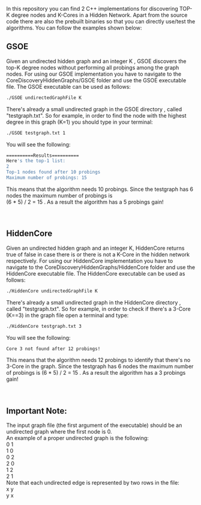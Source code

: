 In this repository you can find 2 C++ implementations for discovering TOP-K degree nodes and K-Cores in a Hidden Network.
Apart from the source code there are also the prebuilt binaries so that you can directly use/test the algorithms.
You can follow the examples shown below:  
## GSOE  
Given an undirected hidden graph and an integer K , GSOE discovers the top-K degree nodes without performing all probings among the graph nodes.
For using our GSOE implementation you have to navigate to the CoreDiscoveryHiddenGraphs/GSOE folder and use the GSOE executable file. The GSOE executable can be used as follows:  
```bash
./GSOE undirectedGraphFile K
```  
There's already a small undirected graph in the GSOE directory , called "testgraph.txt". So for example, in order to find the node with the highest degree in this graph (K=1) you should type in your terminal:  
```bash
./GSOE testgraph.txt 1
```  
You will see the following:  
```bash
==========Results==========
Here's the top-1 list:
2
Top-1 nodes found after 10 probings
Maximum number of probings: 15
```  
This means that the algorithm needs 10 probings. Since the testgraph has 6 nodes the maximum number of probings is  
(6 * 5) / 2 = 15 . As a result the algorithm has a 5 probings gain!  
<br/>
<br/>
## HiddenCore  
Given an undirected hidden graph and an integer K, HiddenCore returns true of false in case there is or there is not a K-Core in the hidden network respectively.
For using our HiddenCore implementation you have to navigate to the CoreDiscoveryHiddenGraphs/HiddenCore folder and use the HiddenCore executable file. The HiddenCore executable can be used as follows:  
```bash
./HiddenCore undirectedGraphFile K
```  
There's already a small undirected graph in the HiddenCore directory , called "testgraph.txt". So for example, in order to check if there's a 3-Core (K==3) in the graph file open a terminal and type:  
```bash
./HiddenCore testgraph.txt 3
```  
You will see the following:  
```bash
Core 3 not found after 12 probings!
``` 
This means that the algorithm needs 12 probings to identify that there's no 3-Core in the graph. Since the testgraph has 6 nodes the maximum number of probings is (6 * 5) / 2 = 15 . As a result the algorithm has a 3 probings gain!  
<br/>
<br/>
## Important Note:  
The input graph file (the first argument of the executable) should be an undirected graph where the first node is 0.  
An example of a proper undirected graph is the following:  
0 1  
1 0  
0 2  
2 0  
1 2  
2 1  
Note that each undirected edge is represented by two rows in the file:  
x y  
y x  
